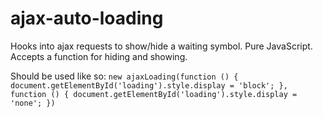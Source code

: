 ajax-auto-loading
=================

Hooks into ajax requests to show/hide a waiting symbol. Pure JavaScript. Accepts a function for hiding and showing. 

Should be used like so:
`new ajaxLoading(function () { document.getElementById('loading').style.display = 'block'; }, function () { document.getElementById('loading').style.display = 'none'; })`
